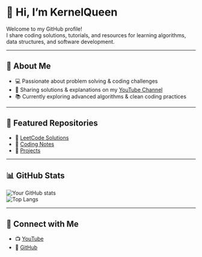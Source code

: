 # 👋 Hi, I’m KernelQueen  

Welcome to my GitHub profile!  
I share coding solutions, tutorials, and resources for learning algorithms, data structures, and software development.  

---

## 🌱 About Me  
- 💻 Passionate about problem solving & coding challenges  
- 🎥 Sharing solutions & explanations on my [YouTube Channel](https://youtube.com/kernel-queen)  
- 📚 Currently exploring advanced algorithms & clean coding practices  

---

## 📂 Featured Repositories  
- 🔗 [LeetCode Solutions](https://github.com/kernelqueen/leetcode-solutions)  
- 🔗 [Coding Notes](https://github.com/kernelqueen/coding-notes)  
- 🔗 [Projects](https://github.com/kernelqueen/projects)  

---

## 📊 GitHub Stats  
![Your GitHub stats](https://github-readme-stats.vercel.app/api?username=kernelqueen&show_icons=true&theme=default)  
![Top Langs](https://github-readme-stats.vercel.app/api/top-langs/?username=kernelqueen&layout=compact)  

---

## 🤝 Connect with Me  
- 📺 [YouTube](https://youtube.com/kernel-queen)  
- 🐙 [GitHub](https://github.com/kernelqueen)
